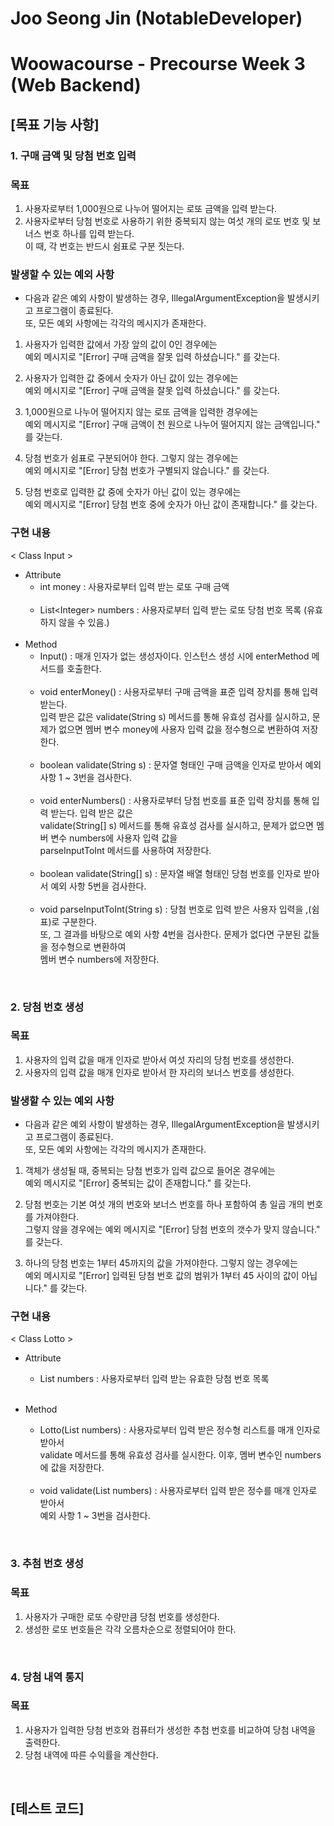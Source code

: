 # Joo Seong Jin (NotableDeveloper)
# Woowacourse - Precourse Week 3 (Web Backend)

## [목표 기능 사항]

### 1. 구매 금액 및 당첨 번호 입력
### 목표
1) 사용자로부터 1,000원으로 나누어 떨어지는 로또 금액을 입력 받는다.
2) 사용자로부터 당첨 번호로 사용하기 위한 중복되지 않는 여섯 개의 로또 번호 및 보너스 번호 하나를 입력 받는다.<br> 
이 때, 각 번호는 반드시 쉼표로 구분 짓는다.

### 발생할 수 있는 예외 사항
- 다음과 같은 예외 사항이 발생하는 경우, IllegalArgumentException을 발생시키고 프로그램이 종료된다.<br>
  또, 모든 예외 사항에는 각각의 메시지가 존재한다.

1) 사용자가 입력한 값에서 가장 앞의 값이 0인 경우에는 <br>
   예외 메시지로 "[Error] 구매 금액을 잘못 입력 하셨습니다." 를 갖는다.


2) 사용자가 입력한 값 중에서 숫자가 아닌 값이 있는 경우에는 <br>
   예외 메시지로 "[Error] 구매 금액을 잘못 입력 하셨습니다." 를 갖는다.


3) 1,000원으로 나누어 떨어지지 않는 로또 금액을 입력한 경우에는 <br>
   예외 메시지로 "[Error] 구매 금액이 천 원으로 나누어 떨어지지 않는 금액입니다." 를 갖는다.


4) 당첨 번호가 쉼표로 구분되어야 한다. 그렇지 않는 경우에는 <br>
   예외 메시지로 "[Error] 당첨 번호가 구별되지 않습니다." 를 갖는다.


5) 당첨 번호로 입력한 값 중에 숫자가 아닌 값이 있는 경우에는 <br>
   예외 메시지로 "[Error] 당첨 번호 중에 숫자가 아닌 값이 존재합니다." 를 갖는다.

### 구현 내용
< Class Input >
- Attribute
  - int money : 사용자로부터 입력 받는 로또 구매 금액 <br><br>
  - List\<Integer> numbers : 사용자로부터 입력 받는 로또 당첨 번호 목록 (유효하지 않을 수 있음.) <br><br>
- Method 
  - Input() : 매개 인자가 없는 생성자이다. 인스턴스 생성 시에 enterMethod 메서드를 호출한다. <br><br>
  - void enterMoney() : 사용자로부터 구매 금액을 표준 입력 장치를 통해 입력 받는다. <br>
     입력 받은 값은 validate(String s) 메서드를 통해 유효성 검사를 실시하고, 문제가 없으면 멤버 변수 money에
     사용자 입력 값을 정수형으로 변환하여 저장한다. <br><br>
  - boolean validate(String s) : 문자열 형태인 구매 금액을 인자로 받아서 예외 사항 1 ~ 3번을 검사한다. <br><br>
  - void enterNumbers() : 사용자로부터 당첨 번호를 표준 입력 장치를 통해 입력 받는다. 입력 받은 값은 <br>
    validate(String[] s) 메서드를 통해 유효성 검사를 실시하고, 문제가 없으면 멤버 변수 numbers에 사용자 입력 값을 <br>
    parseInputToInt 메서드를 사용하여 저장한다. <br><br>
  - boolean validate(String[] s) : 문자열 배열 형태인 당첨 번호를 인자로 받아서 예외 사항 5번을 검사한다. <br><br>
  - void parseInputToInt(String s) : 당첨 번호로 입력 받은 사용자 입력을 ,(쉼표)로 구분한다. <br>
    또, 그 결과를 바탕으로 예외 사항 4번을 검사한다. 문제가 없다면 구분된 값들을 정수형으로 변환하여 <br>
    멤버 변수 numbers에 저장한다.
  
<br>

### 2. 당첨 번호 생성
### 목표
1) 사용자의 입력 값을 매개 인자로 받아서 여섯 자리의 당첨 번호를 생성한다.
2) 사용자의 입력 값을 매개 인자로 받아서 한 자리의 보너스 번호를 생성한다.

### 발생할 수 있는 예외 사항
- 다음과 같은 예외 사항이 발생하는 경우, IllegalArgumentException을 발생시키고 프로그램이 종료된다. <br>
또, 모든 예외 사항에는 각각의 메시지가 존재한다.

1) 객체가 생성될 때, 중복되는 당첨 번호가 입력 값으로 들어온 경우에는 <br>
예외 메시지로 "[Error] 중복되는 값이 존재합니다." 를 갖는다.


2) 당첨 번호는 기본 여섯 개의 번호와 보너스 번호를 하나 포함하여 총 일곱 개의 번호를 가져야한다. <br>
그렇지 않을 경우에는 예외 메시지로 "[Error] 당첨 번호의 갯수가 맞지 않습니다." 를 갖는다.


3) 하나의 당첨 번호는 1부터 45까지의 값을 가져야한다. 그렇지 않는 경우에는 <br>
예외 메시지로 "[Error] 입력된 당첨 번호 값의 범위가 1부터 45 사이의 값이 아닙니다." 를 갖는다.


### 구현 내용
< Class Lotto >
- Attribute 
  - List<Integer> numbers : 사용자로부터 입력 받는 유효한 당첨 번호 목록 <br><br>
  
- Method
  - Lotto(List<Integer> numbers) : 사용자로부터 입력 받은 정수형 리스트를 매개 인자로 받아서 <br>
    validate 메서드를 통해 유효성 검사를 실시한다. 이후, 멤버 변수인 numbers에 값을 저장한다. <br><br>
  - void validate(List<Integer> numbers) : 사용자로부터 입력 받은 정수를 매개 인자로 받아서 <br>
    예외 사항 1 ~ 3번을 검사한다.

<br>

### 3. 추첨 번호 생성
### 목표
1) 사용자가 구매한 로또 수량만큼 당첨 번호를 생성한다.
2) 생성한 로또 번호들은 각각 오름차순으로 정렬되어야 한다.

<br>

### 4. 당첨 내역 통지
### 목표
1) 사용자가 입력한 당첨 번호와 컴퓨터가 생성한 추첨 번호를 비교하여 당첨 내역을 출력한다.
2) 당첨 내역에 따른 수익률을 계산한다.

<br>

## [테스트 코드]